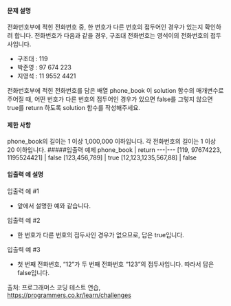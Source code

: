 #### 문제 설명
전화번호부에 적힌 전화번호 중, 한 번호가 다른 번호의 접두어인 경우가 있는지 확인하려 합니다.
전화번호가 다음과 같을 경우, 구조대 전화번호는 영석이의 전화번호의 접두사입니다.

- 구조대 : 119
- 박준영 : 97 674 223
- 지영석 : 11 9552 4421

전화번호부에 적힌 전화번호를 담은 배열 phone_book 이 solution 함수의 매개변수로 주어질 때, 어떤 번호가 다른 번호의 접두어인 경우가 있으면 false를 그렇지 않으면 true를 return 하도록 solution 함수를 작성해주세요.

#### 제한 사항
phone_book의 길이는 1 이상 1,000,000 이하입니다.
각 전화번호의 길이는 1 이상 20 이하입니다.
#####입출력 예제
phone_book |	return 
---|---
[119, 97674223, 1195524421] |	false
[123,456,789] |	true
[12,123,1235,567,88] |	false
#### 입출력 예 설명
입출력 예 #1
- 앞에서 설명한 예와 같습니다.

입출력 예 #2
- 한 번호가 다른 번호의 접두사인 경우가 없으므로, 답은 true입니다.

입출력 예 #3
- 첫 번째 전화번호, “12”가 두 번째 전화번호 “123”의 접두사입니다. 따라서 답은 false입니다.

출처: 프로그래머스 코딩 테스트 연습, https://programmers.co.kr/learn/challenges